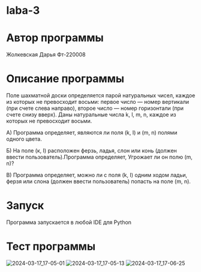 # laba-3
# Автор программы
Жолкевская Дарья Фт-220008
# Описание программы 
Поле шахматной доски определяется парой натуральных чисел,
каждое из которых не превосходит восьми:
первое число — номер вертикали (при счете слева направо),
второе число — номер горизонтали (при счете снизу вверх).
Даны натуральные числа k, l, m, n,
каждое из которых не превосходит восьми.

А) Программа определяет, являются ли поля (k, I) и (m, n) полями одного цвета.

Б) На поле (к, I) расположен ферзь, ладья, слон или конь (должен ввести пользователь).Программа определяет, Угрожает ли он полю (m, n)?

В) Программа определяет, можно ли с поля (k, I) одним ходом ладьи, ферзя или слона (должен ввести пользователь) попасть на поле (m, n). 


# Запуск
Программа запускается в любой IDE для Python

# Тест программы 
![2024-03-17_17-05-01](https://github.com/Zholkevskayaa/laba-3-/assets/163730600/317b0bc9-c025-4da5-aba5-3840bddb8122)
![2024-03-17_17-05-13](https://github.com/Zholkevskayaa/laba-3-/assets/163730600/8b0455fe-fc79-4e9f-95e4-eaf31ceca7ba)
![2024-03-17_17-06-25](https://github.com/Zholkevskayaa/laba-3-/assets/163730600/e8d1479a-0820-4e7f-a5b1-8de40d92e31f)
